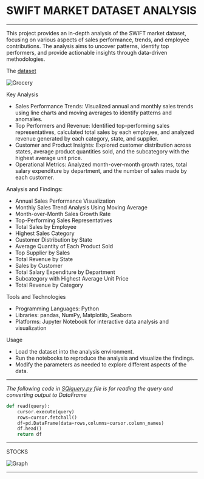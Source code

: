 # SWIFT MARKET DATASET ANALYSIS
---

This project provides an in-depth analysis of the SWIFT market dataset, focusing on various aspects of sales performance, trends, and employee contributions. The analysis aims to uncover patterns, identify top performers, and provide actionable insights through data-driven methodologies.


The [dataset](https://github.com/DhruvTokas112/Sales-project/blob/main/SwiftMarket-data.sql)

![Grocery](https://cdn.dribbble.com/users/6012822/screenshots/14582729/media/ad7c9308c2929b419317afc5201531c4.jpg?resize=400x300&vertical=center) 


Key Analysis

* Sales Performance Trends: Visualized annual and monthly sales trends using line charts and moving averages to identify patterns and anomalies.
* Top Performers and Revenue: Identified top-performing sales representatives, calculated total sales by each employee, and analyzed revenue generated by each 
 category, state, and supplier.
* Customer and Product Insights: Explored customer distribution across states, average product quantities sold, and the subcategory with the highest average unit 
 price.
* Operational Metrics: Analyzed month-over-month growth rates, total salary expenditure by department, and the number of sales made by each customer.


Analysis and Findings:
* Annual Sales Performance Visualization
* Monthly Sales Trend Analysis Using Moving Average
* Month-over-Month Sales Growth Rate
* Top-Performing Sales Representatives
* Total Sales by Employee
* Highest Sales Category
* Customer Distribution by State
* Average Quantity of Each Product Sold
* Top Supplier by Sales
* Total Revenue by State
* Sales by Customer
* Total Salary Expenditure by Department
* Subcategory with Highest Average Unit Price
* Total Revenue by Category


Tools and Technologies
* Programming Languages: Python
* Libraries: pandas, NumPy, Matplotlib, Seaborn
* Platforms: Jupyter Notebook for interactive data analysis and visualization

Usage
* Load the dataset into the analysis environment.
* Run the notebooks to reproduce the analysis and visualize the findings.
* Modify the parameters as needed to explore different aspects of the data.

***

_The following code in [SQlquery.py](https://github.com/DhruvTokas112/Sales-project/blob/main/SQLquery.py) file is for reading the query and converting output to DataFrame_
```python
def read(query):
    cursor.execute(query)
    rows=cursor.fetchall()
    df=pd.DataFrame(data=rows,columns=cursor.column_names)
    df.head()
    return df
```
***


STOCKS

![Graph](https://miro.medium.com/v2/resize:fit:1400/0*uDy6jvUT2M4NKKx0.png)

---
